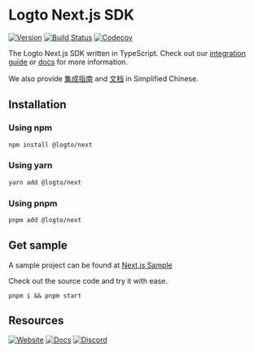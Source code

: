 # Logto Next.js SDK
[![Version](https://img.shields.io/npm/v/@logto/next)](https://www.npmjs.com/package/@logto/next)
[![Build Status](https://github.com/logto-io/js/actions/workflows/main.yml/badge.svg)](https://github.com/logto-io/js/actions/workflows/main.yml)
[![Codecov](https://img.shields.io/codecov/c/github/logto-io/js)](https://app.codecov.io/gh/logto-io/js?branch=master)

The Logto Next.js SDK written in TypeScript. Check out our [integration guide](https://docs.logto.io/docs/recipes/integrate-logto/next) or [docs](https://docs.logto.io/sdk/JavaScript/next/) for more information.

We also provide [集成指南](https://docs.logto.io/zh-cn/docs/recipes/integrate-logto/next/) and [文档](https://docs.logto.io/zh-cn/sdk/JavaScript/next/) in Simplified Chinese.

## Installation

### Using npm

```bash
npm install @logto/next
```

### Using yarn

```bash
yarn add @logto/next
```

### Using pnpm

```bash
pnpm add @logto/next
```

## Get sample

A sample project can be found at [Next.js Sample](https://github.com/logto-io/js/tree/master/packages/next-sample)

Check out the source code and try it with ease.

```
pnpm i && pnpm start
```

## Resources

[![Website](https://img.shields.io/badge/website-logto.io-8262F8.svg)](https://logto.io/)
[![Docs](https://img.shields.io/badge/docs-logto.io-green.svg)](https://docs.logto.io/sdk/JavaScript/next/)
[![Discord](https://img.shields.io/discord/965845662535147551?logo=discord&logoColor=ffffff&color=7389D8&cacheSeconds=600)](https://discord.gg/UEPaF3j5e6)
